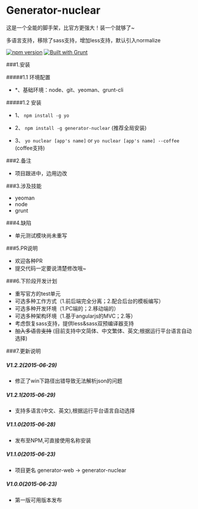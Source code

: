 # Generator-nuclear
这是一个全能的脚手架，比官方更强大！装一个就够了~

多语言支持，移除了sass支持，增加less支持，默认引入normalize


[![npm version](https://badge.fury.io/js/engine.io.svg)](http://badge.fury.io/js/engine.io)
[![Built with Grunt](https://cdn.gruntjs.com/builtwith.png)](http://gruntjs.com/)

###1.安装

#####1.1 环境配置

-  *、基础环境：node、git、yeoman、grunt-cli


#####1.2 安装
- 1、 `npm install -g yo`

- 2、 `npm install -g generator-nuclear`  (推荐全局安装)

- 3、 `yo nuclear [app's name]` or `yo nuclear [app's name] --coffee` (coffee支持)


###2.备注

-   项目跟进中，边用边改

###3.涉及技能

- yeoman
- node
- grunt

###4.缺陷

- 单元测试模块尚未重写

###5.PR说明
- 欢迎各种PR
- 提交代码一定要说清楚修改哦~

###6.下阶段开发计划
- 重写官方的test单元
- 可选多种工作方式（1.前后端完全分离；2.配合后台的模板编写）
- 可选多种开发环境（1.PC端的；2.移动端的）
- 可选多种架构环境（1.基于angularjs的MVC；2.等）
- 考虑恢复sass支持，提供less&sass双预编译器支持
- ~~加入多语言支持~~  (目前支持中文简体、中文繁体、英文;根据运行平台语言自动选择)

###7.更新说明
##### V1.2.2(2015-06-29)
-  修正了win下路径出错导致无法解析json的问题

##### V1.2.1(2015-06-29)
- 支持多语言(中文、英文),根据运行平台语言自动选择

##### V1.1.0(2015-06-28)
- 发布至NPM,可直接使用名称安装

##### V1.1.0(2015-06-23)
- 项目更名
  generator-web  ->   generator-nuclear

##### V1.0.0(2015-06-23)
- 第一版可用版本发布
